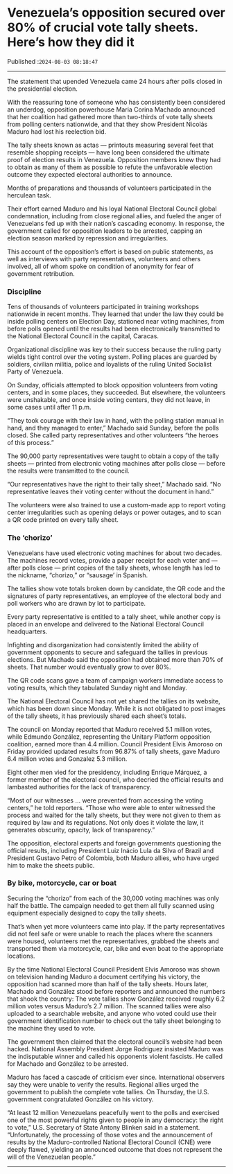 # Venezuela’s opposition secured over 80% of crucial vote tally sheets. Here’s how they did it

Published :`2024-08-03 08:18:47`

---

The statement that upended Venezuela came 24 hours after polls closed in the presidential election.

With the reassuring tone of someone who has consistently been considered an underdog, opposition powerhouse Maria Corina Machado announced that her coalition had gathered more than two-thirds of vote tally sheets from polling centers nationwide, and that they show President Nicolás Maduro had lost his reelection bid.

The tally sheets known as actas — printouts measuring several feet that resemble shopping receipts — have long been considered the ultimate proof of election results in Venezuela. Opposition members knew they had to obtain as many of them as possible to refute the unfavorable election outcome they expected electoral authorities to announce.

Months of preparations and thousands of volunteers participated in the herculean task.

Their effort earned Maduro and his loyal National Electoral Council global condemnation, including from close regional allies, and fueled the anger of Venezuelans fed up with their nation’s cascading economy. In response, the government called for opposition leaders to be arrested, capping an election season marked by repression and irregularities.

This account of the opposition’s effort is based on public statements, as well as interviews with party representatives, volunteers and others involved, all of whom spoke on condition of anonymity for fear of government retribution.

### Discipline

Tens of thousands of volunteers participated in training workshops nationwide in recent months. They learned that under the law they could be inside polling centers on Election Day, stationed near voting machines, from before polls opened until the results had been electronically transmitted to the National Electoral Council in the capital, Caracas.

Organizational discipline was key to their success because the ruling party wields tight control over the voting system. Polling places are guarded by soldiers, civilian militia, police and loyalists of the ruling United Socialist Party of Venezuela.

On Sunday, officials attempted to block opposition volunteers from voting centers, and in some places, they succeeded. But elsewhere, the volunteers were unshakable, and once inside voting centers, they did not leave, in some cases until after 11 p.m.

“They took courage with their law in hand, with the polling station manual in hand, and they managed to enter,” Machado said Sunday, before the polls closed. She called party representatives and other volunteers “the heroes of this process.”

The 90,000 party representatives were taught to obtain a copy of the tally sheets — printed from electronic voting machines after polls close — before the results were transmitted to the council.

“Our representatives have the right to their tally sheet,” Machado said. “No representative leaves their voting center without the document in hand.”

The volunteers were also trained to use a custom-made app to report voting center irregularities such as opening delays or power outages, and to scan a QR code printed on every tally sheet.

### The ‘chorizo’

Venezuelans have used electronic voting machines for about two decades. The machines record votes, provide a paper receipt for each voter and — after polls close — print copies of the tally sheets, whose length has led to the nickname, “chorizo,” or “sausage’ in Spanish.

The tallies show vote totals broken down by candidate, the QR code and the signatures of party representatives, an employee of the electoral body and poll workers who are drawn by lot to participate.

Every party representative is entitled to a tally sheet, while another copy is placed in an envelope and delivered to the National Electoral Council headquarters.

Infighting and disorganization had consistently limited the ability of government opponents to secure and safeguard the tallies in previous elections. But Machado said the opposition had obtained more than 70% of sheets. That number would eventually grow to over 80%.

The QR code scans gave a team of campaign workers immediate access to voting results, which they tabulated Sunday night and Monday.

The National Electoral Council has not yet shared the tallies on its website, which has been down since Monday. While it is not obligated to post images of the tally sheets, it has previously shared each sheet’s totals.

The council on Monday reported that Maduro received 5.1 million votes, while Edmundo González, representing the Unitary Platform opposition coalition, earned more than 4.4 million. Council President Elvis Amoroso on Friday provided updated results from 96.87% of tally sheets, gave Maduro 6.4 million votes and Gonzalez 5.3 million.

Eight other men vied for the presidency, including Enrique Márquez, a former member of the electoral council, who decried the official results and lambasted authorities for the lack of transparency.

“Most of our witnesses … were prevented from accessing the voting centers,” he told reporters. “Those who were able to enter witnessed the process and waited for the tally sheets, but they were not given to them as required by law and its regulations. Not only does it violate the law, it generates obscurity, opacity, lack of transparency.”

The opposition, electoral experts and foreign governments questioning the official results, including President Luiz Inácio Lula da Silva of Brazil and President Gustavo Petro of Colombia, both Maduro allies, who have urged him to make the sheets public.

### By bike, motorcycle, car or boat

Securing the “chorizo” from each of the 30,000 voting machines was only half the battle. The campaign needed to get them all fully scanned using equipment especially designed to copy the tally sheets.

That’s when yet more volunteers came into play. If the party representatives did not feel safe or were unable to reach the places where the scanners were housed, volunteers met the representatives, grabbed the sheets and transported them via motorcycle, car, bike and even boat to the appropriate locations.

By the time National Electoral Council President Elvis Amoroso was shown on television handing Maduro a document certifying his victory, the opposition had scanned more than half of the tally sheets. Hours later, Machado and González stood before reporters and announced the numbers that shook the country: The vote tallies show González received roughly 6.2 million votes versus Maduro’s 2.7 million. The scanned tallies were also uploaded to a searchable website, and anyone who voted could use their government identification number to check out the tally sheet belonging to the machine they used to vote.

The government then claimed that the electoral council’s website had been hacked. National Assembly President Jorge Rodriguez insisted Maduro was the indisputable winner and called his opponents violent fascists. He called for Machado and González to be arrested.

Maduro has faced a cascade of criticism ever since. International observers say they were unable to verify the results. Regional allies urged the government to publish the complete vote tallies. On Thursday, the U.S. government congratulated González on his victory.

“At least 12 million Venezuelans peacefully went to the polls and exercised one of the most powerful rights given to people in any democracy: the right to vote,” U.S. Secretary of State Antony Blinken said in a statement. “Unfortunately, the processing of those votes and the announcement of results by the Maduro-controlled National Electoral Council (CNE) were deeply flawed, yielding an announced outcome that does not represent the will of the Venezuelan people.”

---

